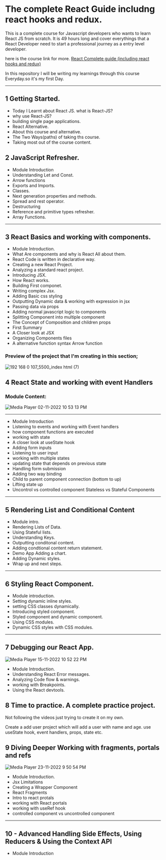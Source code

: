# The complete React Guide includng react hooks and redux.

This is a complete course for Javascript developers who wants to learn React JS from scratch. It is 49 hours long and cover everythings that a React Developer need to start a professional journey as a entry level developer.

here is the course link for more. [React Complete guide (including react hooks and redux)](https://www.udemy.com/course/react-the-complete-guide-incl-redux/)

In this repository I will be writing my learnings through this course Everyday.so it's my first Day.

<hr>

## 1 Getting Started.

- Today I Learnt about React JS. what is React-JS?
- why use React-JS?
- building single page applications.
- React Alternative.
- About this course and alternative.
- The Two Ways(paths) of taking ths course.
- Taking most out of the course content.

## 2 JavaScript Refresher.

- Module Introduction
- Understanding Let and Const.
- Arrow functions
- Exports and Imports.
- Classes.
- Next generation properties and methods.
- Spread and rest operator.
- Destructuring
- Reference and primitive types refresher.
- Array Functions.

<hr >

## 3 React Basics and working with components.

- Module Introduction.
- What Are components and why is React All about them.
- React Code is written in declarative way.
- Creating a new React Project.
- Analyzing a standard react project.
- Introducing JSX.
- How React works.
- Building First componet.
- Writing complex Jsx.
- Adding Basic css styling
- Outputting Dynamic data & working with expression in jsx
- Passing data via props
- Adding normal javascript logic to components
- Splitting Component into multiple component
- The Concept of Composition and children props
- First Summary
- A Closer look at JSX
- Organizing Components files
- A alternative function syntax Arrow function

### Preview of the project that I'm creating in this section;

![192 168 0 107_5500_index html (7)](https://user-images.githubusercontent.com/95171638/199462992-85ba9d42-ffaa-48a3-a0bf-1f051caef037.png)

## 4 React State and working with event Handlers

### Module Content:

![Media Player 02-11-2022 10 53 13 PM](https://user-images.githubusercontent.com/95171638/199560180-13a9e9bb-b4ef-4ccc-870a-972c04af3d45.png)

  <hr>

- Module Introduction
- Listening to events and working with Event handlers
- how component functions are executed
- working with state
- A closer look at useState hook
- Adding form inputs
- Listening to user input
- working with multiple states
- updating state that depends on previous state
- Handling form submission
- Adding two way binding
- Child to parent component connection (bottom to up)
- Lifting state up
- Uncontrol vs controlled component Stateless vs Stateful Components

<hr>

## 5 Rendering List and Conditional Content

- Module intro.
- Rendering Lists of Data.
- Using Stateful lists.
- Understanding Keys.
- Outputting conditonal content.
- Adding condtional content return statement.
- Demo App Adding a chart.
- Adding Dynamic styles.
- Wrap up and next steps.
<hr>

## 6 Styling React Component.

- Module introduction.
- Setting dynamic inline styles.
- setting CSS classes dynamically.
- Introducing styled component.
- Styled component and dynamic component.
- Using CSS modules.
- Dynamic CSS styles with CSS modules.
<hr>

## 7 Debugging our React App.

![Media Player 15-11-2022 10 52 22 PM](https://user-images.githubusercontent.com/95171638/201986941-4c55fdc2-a1ce-4c86-a9cc-cab89e287a3d.png)

- Module Introduction.
- Understanding React Error messages.
- Analyzing Code flow & warnings.
- working with Breakpoints.
- Using the React devtools.
<!-- completed Debugging our React App section -->

## 8 Time to practice. A complete practice project.

Not following the videos just trying to create it on my own.

Create a add user project which will add a user with name and age. use useState hook,
event handlers, props, state etc.

</hr>

## 9 Diving Deeper Working with fragments, portals and refs

![Media Player 23-11-2022 9 50 54 PM](https://user-images.githubusercontent.com/95171638/203597959-9ee4c3fb-0dc1-4806-9f0a-a60dac02b053.png)

- Module Introduction.
- Jsx Limitations
- Creating a Wrapper Component
- React Fragments
- Intro to react protals
- working with React portals
- working with useRef hook
- controlled component vs uncontrolled component

<hr/>

## 10 - Advanced Handling Side Effects, Using Reducers & Using the Context API

- Module Introduction
